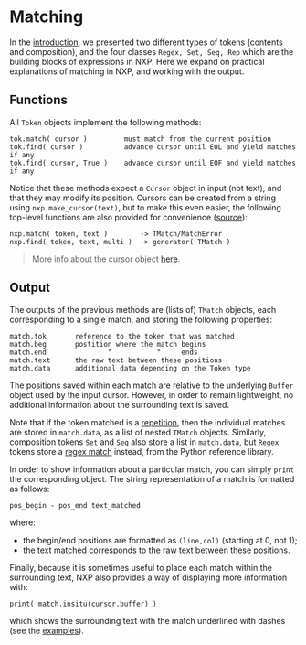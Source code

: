 
# Matching

In the [introduction](expr/intro), we presented two different types of tokens (contents and composition), and the four classes `Regex, Set, Seq, Rep` which are the building blocks of expressions in NXP. Here we expand on practical explanations of matching in NXP, and working with the output.

## Functions

All `Token` objects implement the following methods:
```
tok.match( cursor )         must match from the current position
tok.find( cursor )          advance cursor until EOL and yield matches if any
tok.find( cursor, True )    advance cursor until EOF and yield matches if any
```

Notice that these methods expect a `Cursor` object in input (not text), and that they may modify its position. 
Cursors can be created from a string using `nxp.make_cursor(text)`, but to make this even easier, the following top-level functions are also provided for convenience ([source](https://github.com/jhadida/nxp/blob/master/src/nxp/helper.py)):
```
nxp.match( token, text )        -> TMatch/MatchError
nxp.find( token, text, multi )  -> generator( TMatch )
```

> More info about the cursor object [here](ref/io?id=cursor-and-position).

## Output

The outputs of the previous methods are (lists of) `TMatch` objects, each corresponding to a single match, and storing the following properties:
```
match.tok       reference to the token that was matched
match.beg       postition where the match begins
match.end               "           "     ends
match.text      the raw text between these positions
match.data      additional data depending on the Token type
```
The positions saved within each match are relative to the underlying `Buffer` object used by the input cursor. However, in order to remain lightweight, no additional information about the surrounding text is saved. 

Note that if the token matched is a [repetition](expr/intro?id=repetition), then the individual matches are stored in `match.data`, as a list of nested `TMatch` objects. Similarly, composition tokens `Set` and `Seq` also store a list in `match.data`, but `Regex` tokens store a [regex match](https://docs.python.org/3/library/re.html#match-objects) instead, from the Python reference library.

In order to show information about a particular match, you can simply `print` the corresponding object. The string representation of a match is formatted as follows:
```
pos_begin - pos_end text_matched
```
where:
- the begin/end positions are formatted as `(line,col)` (starting at 0, not 1);
- the text matched corresponds to the raw text between these positions.

Finally, because it is sometimes useful to place each match within the surrounding text, NXP also provides a way of displaying more information with:
```
print( match.insitu(cursor.buffer) )
```
which shows the surrounding text with the match underlined with dashes (see the [examples](https://github.com/jhadida/nxp/blob/master/examples/expressions.ipynb)).
